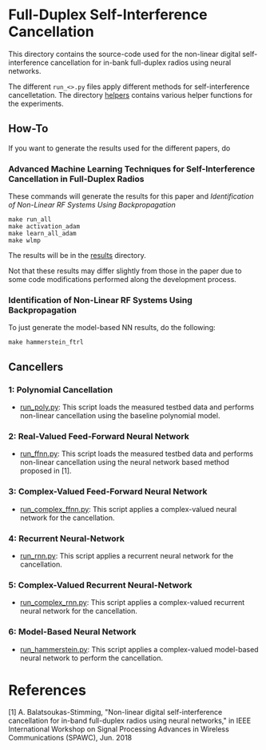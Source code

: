 # Full-Duplex Self-Interference Cancellation

This directory contains the source-code used for the non-linear digital self-interference cancellation for in-bank full-duplex radios using neural networks.

The different `run_<>.py` files apply different methods for self-interference cancelletation.
The directory [helpers](helpers) contains various helper functions for the experiments.

## How-To

If you want to generate the results used for the different papers, do

### Advanced Machine Learning Techniques for Self-Interference Cancellation in Full-Duplex Radios

These commands will generate the results for this paper and *Identification of Non-Linear RF Systems Using Backpropagation*

```
make run_all
make activation_adam
make learn_all_adam
make wlmp
```
The results will be in the [results](./results) directory.

Not that these results may differ slightly from those in the paper due to some
code modifications performed along the development process.

### Identification of Non-Linear RF Systems Using Backpropagation

To just generate the model-based NN results, do the following:

```
make hammerstein_ftrl
```

## Cancellers

### 1: Polynomial Cancellation

* [run_poly.py](run_poly.py): This script loads the measured testbed data and performs non-linear cancellation using the baseline polynomial model.

### 2: Real-Valued Feed-Forward Neural Network

* [run_ffnn.py](run_ffnn.py): This script loads the measured testbed data and performs non-linear cancellation using the neural network based method proposed in [1].

### 3: Complex-Valued Feed-Forward Neural Network

* [run_complex_ffnn.py](run_complex_ffnn.py): This script applies a complex-valued neural network for the cancellation.

### 4: Recurrent Neural-Network

* [run_rnn.py](run_rnn.py): This script applies a recurrent neural network for the cancellation.

### 5: Complex-Valued Recurrent Neural-Network

* [run_complex_rnn.py](run_complex_rnn.py): This script applies a complex-valued recurrent neural network for the cancellation.

### 6: Model-Based Neural Network

* [run_hammerstein.py](run_hammerstein.py): This script applies a complex-valued model-based neural network to perform the cancellation.

# References

[1] A. Balatsoukas-Stimming, "Non-linear digital self-interference cancellation for in-band full-duplex radios using neural networks," in IEEE International Workshop on Signal Processing Advances in Wireless Communications (SPAWC), Jun. 2018